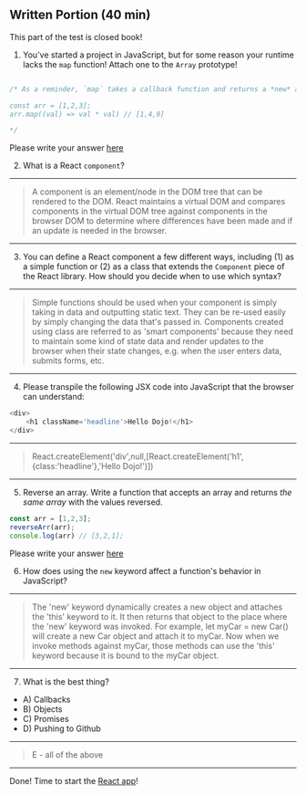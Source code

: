 ## Written Portion (40 min)
This part of the test is closed book!

1. You've started a project in JavaScript, but for some reason your runtime lacks the `map` function! Attach one to the `Array` prototype!

```js

/* As a reminder, `map` takes a callback function and returns a *new* array, with each new value created by the output of the callback function. So:

const arr = [1,2,3];
arr.map((val) => val * val) // [1,4,9]

*/

```

Please write your answer [here](./map.js)

2. What is a React `component`?

---
> A component is an element/node in the DOM tree that can be rendered to the DOM. React maintains a virtual DOM and compares components in the virtual DOM tree against components in the browser DOM to determine where differences have been made and if an update is needed in the browser.
---

3. You can define a React component a few different ways, including (1) as a simple function or (2) as a class that extends the `Component` piece of the React library. How should you decide when to use which syntax?

---
> Simple functions should be used when your component is simply taking in data and outputting static text. They can be re-used easily by simply changing the data that's passed in. Components created using class are referred to as 'smart components' because they need to maintain some kind of state data and render updates to the browser when their state changes, e.g. when the user enters data, submits forms, etc.
---

4. Please transpile the following JSX code into JavaScript that the browser can understand:

```js
<div>
    <h1 className='headline'>Hello Dojo!</h1>
</div>
```

---
> React.createElement('div',null,[React.createElement('h1',{class:'headline'},'Hello Dojo!')])
---

5. Reverse an array. Write a function that accepts an array and returns *the same array* with the values reversed.

```js
const arr = [1,2,3];
reverseArr(arr);
console.log(arr) // [3,2,1];
```

Please write your answer [here](./reverseArr.js)

6. How does using the `new` keyword affect a function's behavior in JavaScript?

---
> The 'new' keyword dynamically creates a new object and attaches the 'this' keyword to it. It then returns that object to the place where the 'new' keyword was invoked. For example, let myCar = new Car() will create a new Car object and attach it to myCar. Now when we invoke methods against myCar, those methods can use the 'this' keyword because it is bound to the myCar object.
---

7. What is the best thing?
* A) Callbacks
* B) Objects
* C) Promises
* D) Pushing to Github

---
> E - all of the above
---

Done! Time to start the [React app](./app-details.md)!